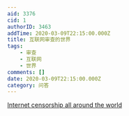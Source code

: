 ```yaml
---
aid: 3376
cid: 1
authorID: 3463
addTime: 2020-03-09T22:15:00.000Z
title: 互联网审查的世界
tags:
    - 审查
    - 互联网
    - 世界
comments: []
date: 2020-03-09T22:15:00.000Z
category: 问答
---
```


[Internet censorship all around the world](https://ntc.party/c/internet-censorship-all-around-the-world/10)
